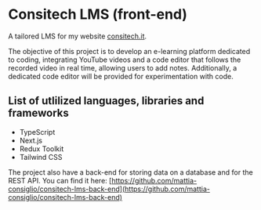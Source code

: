 # Consitech LMS (front-end)
A tailored LMS for my website [consitech.it](https://consitech.it).

The objective of this project is to develop an e-learning platform dedicated to coding, integrating YouTube videos and a code editor that follows the recorded video in real time, allowing users to add notes. Additionally, a dedicated code editor will be provided for experimentation with code.

## List of utlilized languages, libraries and frameworks
- TypeScript
- Next.js
- Redux Toolkit
- Tailwind CSS

The project also have a back-end for storing data on a database and for the REST API. You can find it here: [https://github.com/mattia-consiglio/consitech-lms-back-end](https://github.com/mattia-consiglio/consitech-lms-back-end)
